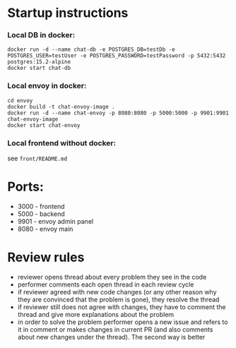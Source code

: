 # Startup instructions

### Local DB in docker:  
`docker run -d --name chat-db -e POSTGRES_DB=testDb -e POSTGRES_USER=testUser -e POSTGRES_PASSWORD=testPassword -p 5432:5432 postgres:15.2-alpine`  
`docker start chat-db`

### Local envoy in docker:  
`cd envoy`  
`docker build -t chat-envoy-image .`  
`docker run -d --name chat-envoy -p 8080:8080 -p 5000:5000 -p 9901:9901 chat-envoy-image`  
`docker start chat-envoy`

### Local frontend without docker:  
see `front/README.md`



# Ports:

* 3000 - frontend
* 5000 - backend
* 9901 - envoy admin panel
* 8080 - envoy main



# Review rules

* reviewer opens thread about every problem they see in the code
* performer comments each open thread in each review cycle
* if reviewer agreed with new code changes 
(or any other reason why they are convinced that the problem is gone), 
they resolve the thread
* if reviewer still does not agree with changes, 
they have to comment the thread and give more explanations about the problem
* in order to solve the problem performer opens a new issue and refers
to it in comment or makes changes in current PR 
(and also comments about new changes under the thread).
The second way is better